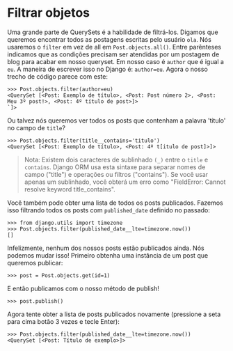 # Filtrar objetos



Uma grande parte de QuerySets é a habilidade de filtrá-los. Digamos que queremos encontrar todos as postagens escritas pelo usuário `ola`. Nós usaremos o `filter` em vez de all em `Post.objects.all()`. Entre parênteses indicamos que as condições precisam ser atendidas por um postagem de blog para acabar em nosso queryset. Em nosso caso é `author` que é igual a `eu`. A maneira de escrever isso no Django é: `author=eu`. Agora o nosso trecho de código parece com este:

```text
>>> Post.objects.filter(author=eu)
<QuerySet [<Post: Exemplo de título>, <Post: Post número 2>, <Post: Meu 3º post!>, <Post: 4º título de post>]>
`]>
```

Ou talvez nós queremos ver todos os posts que contenham a palavra 'titulo' no campo de `title`?

```text
>>> Post.objects.filter(title__contains='titulo')
<QuerySet [<Post: Exemplo de título>, <Post: 4º t[itulo de post]>]>
```

> Nota: Existem dois caracteres de sublinhado `(_)` entre o `title` e `contains`. Django ORM usa esta sintaxe para separar nomes de campo \("title"\) e operações ou filtros \("contains"\). Se você usar apenas um sublinhado, você obterá um erro como "FieldError: Cannot resolve keyword title\_contains".

Você também pode obter uma lista de todos os posts publicados. Fazemos isso filtrando todos os posts com `published_date` definido no passado:

```text
>>> from django.utils import timezone
>>> Post.objects.filter(published_date__lte=timezone.now())
[]
```

Infelizmente, nenhum dos nossos posts estão publicados ainda. Nós podemos mudar isso! Primeiro obtenha uma instância de um post que queremos publicar:

```text
>>> post = Post.objects.get(id=1)
```

E então publicamos com o nosso método de publish!

```text
>>> post.publish()
```

Agora tente obter a lista de posts publicados novamente \(pressione a seta para cima botão 3 vezes e tecle Enter\):

```text
>>> Post.objects.filter(published_date__lte=timezone.now())
<QuerySet [<Post: Título de exemplo>]>
```

